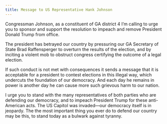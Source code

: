 ```yaml
---
title: Message to US Representative Hank Johnson
---
```


Congressman Johnson, as a constituent of GA district 4 I’m calling to urge you to sponsor and support the resolution to impeach and remove President Donald Trump from office.

The president has betrayed our country by pressuring our GA Secretary of State Brad Raffensperger to overturn the results of the election, and by inciting a violent mob to obstruct congress certifying the outcome of a legal election.

If such conduct is not met with consequences it sends a message that it is acceptable for a president to contest elections in this illegal way, which undercuts the foundation of our democracy. And each day he remains in power is another day he can cause more such grievous harm to our nation.

I urge you to stand with the many representatives of both parties who are defending our democracy, and to impeach President Trump for these anti-American acts. The US Capitol was invaded—our democracy itself is in jeopardy. The the most important thing you ever do to defend our country may be this, to stand today as a bulwark against tyranny.
